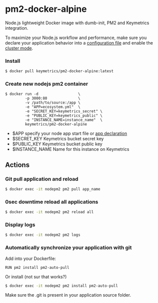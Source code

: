 # pm2-docker-alpine

Node.js lightweight Docker image with dumb-init, PM2 and Keymetrics integration.

To maximize your Node.js workflow and performance, make sure you declare your application behavior into a [configuration file](http://pm2.keymetrics.io/docs/usage/application-declaration/) and enable the [cluster mode](http://pm2.keymetrics.io/docs/usage/cluster-mode/).

### Install

```bash
$ docker pull keymetrics/pm2-docker-alpine:latest
```

### Create new nodejs pm2 container

```
$ docker run -d                  \
         -p 3000:80              \
         -v /path/to/source:/app \
         -e "APP=ecosystem.yml"  \
         -e "SECRET_KEY=keymetrics_secret" \
         -e "PUBLIC_KEY=keymetrics_public" \
         -e "INSTANCE_NAME=instance_name"  \
         keymetrics/pm2-docker-alpine
```

* $APP specify your node app start file or [app declaration](http://pm2.keymetrics.io/docs/usage/application-declaration/)
* $SECRET_KEY Keymetrics bucket secret key
* $PUBLIC_KEY Keymetrics bucket public key
* $INSTANCE_NAME Name for this instance on Keymetrics

## Actions

### Git pull application and reload

```bash
$ docker exec -it nodepm2 pm2 pull app_name
```

### 0sec downtime reload all applications

```bash
$ docker exec -it nodepm2 pm2 reload all
```

### Display logs

```bash
$ docker exec -it nodepm2 pm2 logs
```

### Automatically synchronize your application with git

Add into your Dockerfile:

```
RUN pm2 install pm2-auto-pull
```

Or install (not sur that works?)

```bash
$ docker exec -it nodepm2 pm2 install pm2-auto-pull
```

Make sure the .git is present in your application source folder.
